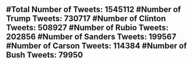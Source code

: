 #Total Number of Tweets: 1545112 
#Number of Trump Tweets: 730717
#Number of Clinton Tweets: 508927
#Number of Rubio Tweets: 202856
#Number of Sanders Tweets: 199567
#Number of Carson Tweets: 114384
#Number of Bush Tweets: 79950
---
